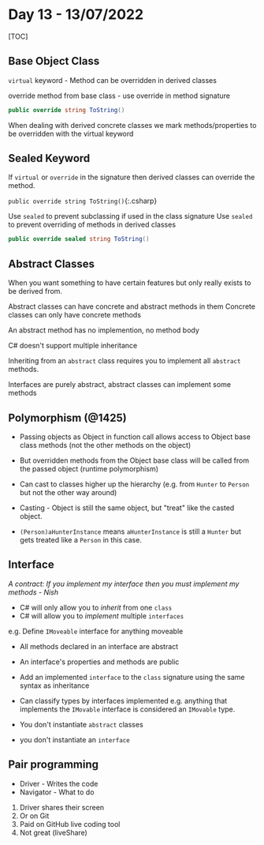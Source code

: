 # Day 13 - 13/07/2022

[TOC]

## Base Object Class

`virtual` keyword - Method can be overridden in derived classes

override method from base class - use override in method signature

```csharp
public override string ToString()
```

When dealing with derived concrete classes we mark methods/properties to be overridden with the virtual keyword

## Sealed Keyword

If `virtual` or `override` in the signature then derived classes can override the method.

`public override string ToString()`{:.csharp}

Use `sealed` to prevent subclassing if used in the class signature
Use `sealed` to prevent overriding of methods in derived classes

```csharp
public override sealed string ToString()
```

## Abstract Classes

When you want something to have certain features but only really exists to be derived from.

Abstract classes can have concrete and abstract methods in them
Concrete classes can only have concrete methods

An abstract method has no implemention, no method body

C# doesn't support multiple inheritance

Inheriting from an `abstract` class requires you to implement all `abstract` methods.

Interfaces are purely abstract, abstract classes can implement some methods

## Polymorphism (@1425)

- Passing objects as Object in function call allows access to Object base class methods (not the other methods on the object)
- But overridden methods from the Object base class will be called from the passed object (runtime polymorphism)
- Can cast to classes higher up the hierarchy (e.g. from `Hunter` to `Person` but not the other way around)

- Casting - Object is still the same object, but "treat" like the casted object.
- `(Person)aHunterInstance` means `aHunterInstance` is still a `Hunter` but gets treated like a `Person` in this case. 

## Interface

*A contract: If you implement my interface then you must implement my methods - Nish*

 - C# will only allow you to *inherit* from one `class`
 - C# will allow you to *implement* multiple `interfaces`

 e.g. Define `IMoveable` interface for anything moveable

 - All methods declared in an interface are abstract
 - An interface's properties and methods are public
 - Add an implemented `interface` to the `class` signature using the same syntax as inheritance

 - Can classify types by interfaces implemented e.g. anything that implements the `IMovable` interface is considered an `IMovable` type.

- You don't instantiate `abstract` classes
- you don't instantiate an `interface`

## Pair programming

- Driver - Writes the code
- Navigator - What to do

1. Driver shares their screen
2. Or on Git
3. Paid on GitHub live coding tool
4. Not great (liveShare)
